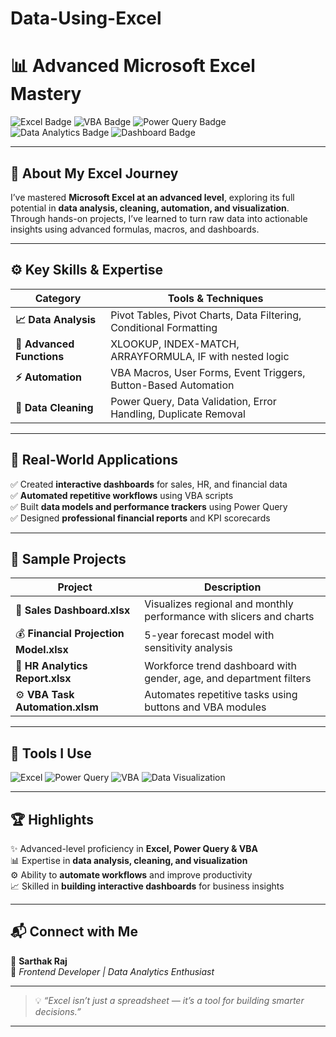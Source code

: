 # Data-Using-Excel

# 📊 Advanced Microsoft Excel Mastery

![Excel Badge](https://img.shields.io/badge/Microsoft_Excel-217346?style=for-the-badge&logo=microsoft-excel&logoColor=white)
![VBA Badge](https://img.shields.io/badge/VBA_Automation-0078D7?style=for-the-badge&logo=visualstudio&logoColor=white)
![Power Query Badge](https://img.shields.io/badge/Power_Query-2D8C3C?style=for-the-badge&logo=microsoft&logoColor=white)
![Data Analytics Badge](https://img.shields.io/badge/Data_Analytics-FFB000?style=for-the-badge&logo=python&logoColor=black)
![Dashboard Badge](https://img.shields.io/badge/Interactive_Dashboards-1D6F42?style=for-the-badge)

---

## 🧠 About My Excel Journey

I’ve mastered **Microsoft Excel at an advanced level**, exploring its full potential in **data analysis, cleaning, automation, and visualization**.  
Through hands-on projects, I’ve learned to turn raw data into actionable insights using advanced formulas, macros, and dashboards.

---

## ⚙️ Key Skills & Expertise

| Category | Tools & Techniques |
|-----------|--------------------|
| **📈 Data Analysis** | Pivot Tables, Pivot Charts, Data Filtering, Conditional Formatting |
| **🧮 Advanced Functions** | XLOOKUP, INDEX-MATCH, ARRAYFORMULA, IF with nested logic |
| **⚡ Automation** | VBA Macros, User Forms, Event Triggers, Button-Based Automation |
| **🧹 Data Cleaning** | Power Query, Data Validation, Error Handling, Duplicate Removal |

---

## 💼 Real-World Applications

✅ Created **interactive dashboards** for sales, HR, and financial data  
✅ **Automated repetitive workflows** using VBA scripts  
✅ Built **data models and performance trackers** using Power Query  
✅ Designed **professional financial reports** and KPI scorecards  

---

## 📂 Sample Projects

| Project | Description |
|----------|--------------|
| 🧾 **Sales Dashboard.xlsx** | Visualizes regional and monthly performance with slicers and charts |
| 💰 **Financial Projection Model.xlsx** | 5-year forecast model with sensitivity analysis |
| 👥 **HR Analytics Report.xlsx** | Workforce trend dashboard with gender, age, and department filters |
| ⚙️ **VBA Task Automation.xlsm** | Automates repetitive tasks using buttons and VBA modules |

---

## 🧩 Tools I Use

![Excel](https://img.shields.io/badge/Excel-217346?style=for-the-badge&logo=microsoft-excel&logoColor=white)
![Power Query](https://img.shields.io/badge/Power_Query-107C41?style=for-the-badge&logo=microsoft&logoColor=white)
![VBA](https://img.shields.io/badge/VBA-0078D7?style=for-the-badge&logo=visualstudio&logoColor=white)
![Data Visualization](https://img.shields.io/badge/Data_Visualization-F59E0B?style=for-the-badge)

---

## 🏆 Highlights

✨ Advanced-level proficiency in **Excel, Power Query & VBA**  
📊 Expertise in **data analysis, cleaning, and visualization**  
⚙️ Ability to **automate workflows** and improve productivity  
📈 Skilled in **building interactive dashboards** for business insights  

---

## 📬 Connect with Me

👤 **Sarthak Raj**  
💼 *Frontend Developer | Data Analytics Enthusiast*  

---

> 💡 *“Excel isn’t just a spreadsheet — it’s a tool for building smarter decisions.”*

---
